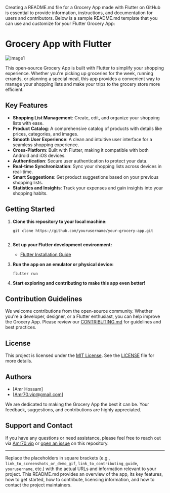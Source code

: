 Creating a README.md file for a Grocery App made with Flutter on GitHub is essential to provide information, instructions, and documentation for users and contributors. Below is a sample README.md template that you can use and customize for your Flutter Grocery App:

# Grocery App with Flutter

![image1](https://github.com/3MR7OSSAM/GroceryApp/assets/83048066/7d13ea5f-79ec-44ae-9247-a5a7cf0e1b59)

This open-source Grocery App is built with Flutter to simplify your shopping experience. Whether you're picking up groceries for the week, running errands, or planning a special meal, this app provides a convenient way to manage your shopping lists and make your trips to the grocery store more efficient.

## Key Features

- **Shopping List Management**: Create, edit, and organize your shopping lists with ease.
- **Product Catalog**: A comprehensive catalog of products with details like prices, categories, and images.
- **Smooth User Experience**: A clean and intuitive user interface for a seamless shopping experience.
- **Cross-Platform**: Built with Flutter, making it compatible with both Android and iOS devices.
- **Authentication**: Secure user authentication to protect your data.
- **Real-time Synchronization**: Sync your shopping lists across devices in real-time.
- **Smart Suggestions**: Get product suggestions based on your previous shopping lists.
- **Statistics and Insights**: Track your expenses and gain insights into your shopping habits.

## Getting Started

1. **Clone this repository to your local machine:**
   ```shell
   git clone https://github.com/yourusername/your-grocery-app.git


2. **Set up your Flutter development environment:**
   - [Flutter Installation Guide](https://flutter.dev/docs/get-started/install)

3. **Run the app on an emulator or physical device:**
   ```shell
   flutter run
   ```

4. **Start exploring and contributing to make this app even better!**

## Contribution Guidelines

We welcome contributions from the open-source community. Whether you're a developer, designer, or a Flutter enthusiast, you can help improve the Grocery App. Please review our [CONTRIBUTING.md](link_to_contributing_guide) for guidelines and best practices.

## License

This project is licensed under the [MIT License](link_to_license). See the [LICENSE](LICENSE) file for more details.

## Authors

- [Amr Hossam]
- [Amr70.vip@gmail.com]
  
We are dedicated to making the Grocery App the best it can be. Your feedback, suggestions, and contributions are highly appreciated.

## Support and Contact

If you have any questions or need assistance, please feel free to reach out via [Amr70.vip](@gmail.com) or [open an issue](link_to_issues) on this repository.

---

Replace the placeholders in square brackets (e.g., `link_to_screenshots_or_demo_gif`, `link_to_contributing_guide`, `yourusername`, etc.) with the actual URLs and information relevant to your project. This README.md provides an overview of the app, its key features, how to get started, how to contribute, licensing information, and how to contact the project maintainers.
